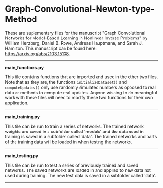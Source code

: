# Graph-Convolutional-Newton-type-Method
These are suplementary files for the manuscript "Graph Convolutional Networks for Model-Based Learning in Nonlinear Inverse Problems" by William Herzberg, Daniel B. Rowe, Andreas Hauptmann, and Sarah J. Hamilton. This manuscript can be found here: https://arxiv.org/abs/2103.15138.

---

**main_functions.py**

This file contains functions that are imported and used in the other two files. Note that as they are, the functions `initializeDataset()` and `computeUpdates()` only use randomly simulated numbers as opposed to real data or methods to compute real updates. Anyone wishing to do meaningful work with these files will need to modify these two functions for their own application.

---

**main_training.py**

This file can be run to train a series of networks. The trained network weights are saved in a subfolder called 'models' and the data used in training is saved in a subfolder called 'data'. The trained networks and parts of the training data will be loaded in when testing the networks.

---

**main_testing.py**

This file can be run to test a series of previously trained and saved networks. The saved networks are loaded in and applied to new data not used during training. The new test data is saved in a subfolder called 'data'.

---
